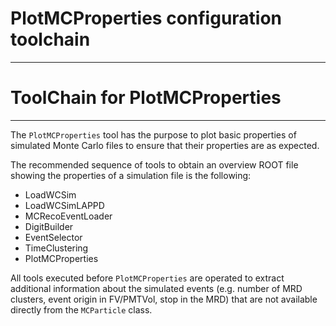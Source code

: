 # PlotMCProperties configuration toolchain

***********************
# ToolChain for PlotMCProperties
**********************

The `PlotMCProperties` tool has the purpose to plot basic properties of simulated Monte Carlo files to ensure that their properties are as expected.

The recommended sequence of tools to obtain an overview ROOT file showing the properties of a simulation file is the following: 

* LoadWCSim
* LoadWCSimLAPPD
* MCRecoEventLoader
* DigitBuilder
* EventSelector
* TimeClustering
* PlotMCProperties

All tools executed before `PlotMCProperties` are operated to extract additional information about the simulated events (e.g. number of MRD clusters, event origin in FV/PMTVol, stop in the MRD) that are not available directly from the `MCParticle` class.

